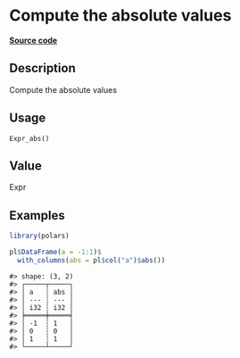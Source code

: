 

# Compute the absolute values

[**Source code**](https://github.com/pola-rs/r-polars/tree/97c09bc0a6fc3d166744dbddd037b49e8d8fc6c2/R/after-wrappers.R#L20)

## Description

Compute the absolute values

## Usage

<pre><code class='language-R'>Expr_abs()
</code></pre>

## Value

Expr

## Examples

``` r
library(polars)

pl$DataFrame(a = -1:1)$
  with_columns(abs = pl$col("a")$abs())
```

    #> shape: (3, 2)
    #> ┌─────┬─────┐
    #> │ a   ┆ abs │
    #> │ --- ┆ --- │
    #> │ i32 ┆ i32 │
    #> ╞═════╪═════╡
    #> │ -1  ┆ 1   │
    #> │ 0   ┆ 0   │
    #> │ 1   ┆ 1   │
    #> └─────┴─────┘
